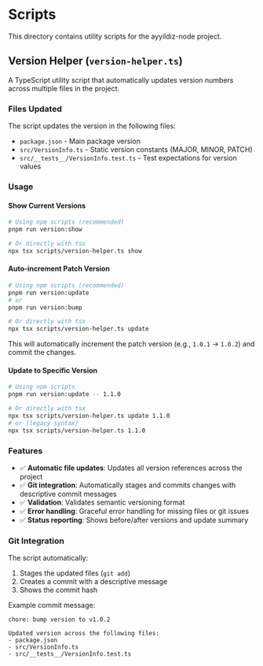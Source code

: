 # Scripts

This directory contains utility scripts for the ayyildiz-node project.

## Version Helper (`version-helper.ts`)

A TypeScript utility script that automatically updates version numbers across
multiple files in the project.

### Files Updated

The script updates the version in the following files:

- `package.json` - Main package version
- `src/VersionInfo.ts` - Static version constants (MAJOR, MINOR, PATCH)
- `src/__tests__/VersionInfo.test.ts` - Test expectations for version values

### Usage

#### Show Current Versions

```bash
# Using npm scripts (recommended)
pnpm run version:show

# Or directly with tsx
npx tsx scripts/version-helper.ts show
```

#### Auto-increment Patch Version

```bash
# Using npm scripts (recommended)
pnpm run version:update
# or
pnpm run version:bump

# Or directly with tsx
npx tsx scripts/version-helper.ts update
```

This will automatically increment the patch version (e.g., `1.0.1` → `1.0.2`)
and commit the changes.

#### Update to Specific Version

```bash
# Using npm scripts
pnpm run version:update -- 1.1.0

# Or directly with tsx
npx tsx scripts/version-helper.ts update 1.1.0
# or (legacy syntax)
npx tsx scripts/version-helper.ts 1.1.0
```

### Features

- ✅ **Automatic file updates**: Updates all version references across the
  project
- ✅ **Git integration**: Automatically stages and commits changes with
  descriptive commit messages
- ✅ **Validation**: Validates semantic versioning format
- ✅ **Error handling**: Graceful error handling for missing files or git issues
- ✅ **Status reporting**: Shows before/after versions and update summary

### Git Integration

The script automatically:

1. Stages the updated files (`git add`)
2. Creates a commit with a descriptive message
3. Shows the commit hash

Example commit message:

```
chore: bump version to v1.0.2

Updated version across the following files:
- package.json
- src/VersionInfo.ts
- src/__tests__/VersionInfo.test.ts
```
